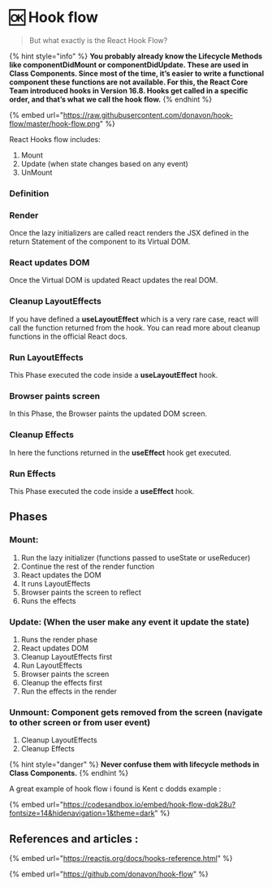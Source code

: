 # 🆗 Hook flow

> But what exactly is the React Hook Flow?

{% hint style="info" %}
**You probably already know the Lifecycle Methods like componentDidMount or componentDidUpdate. These are used in Class Components. Since most of the time, it’s easier to write a functional component these functions are not available. For this, the React Core Team introduced hooks in Version 16.8. Hooks get called in a specific order, and that’s what we call the hook flow.**
{% endhint %}

{% embed url="https://raw.githubusercontent.com/donavon/hook-flow/master/hook-flow.png" %}

React Hooks flow includes:

1. Mount
2. Update (when state changes based on any event)
3. UnMount

### Definition <a href="#dd44" id="dd44"></a>

### Render <a href="#dd44" id="dd44"></a>

Once the lazy initializers are called react renders the JSX defined in the return Statement of the component to its Virtual DOM.

### React updates DOM <a href="#571c" id="571c"></a>

Once the Virtual DOM is updated React updates the real DOM.

### Cleanup LayoutEffects <a href="#b175" id="b175"></a>

If you have defined a **useLayoutEffect** which is a very rare case, react will call the function returned from the hook. You can read more about cleanup functions in the official React docs.

### Run LayoutEffects <a href="#a5b1" id="a5b1"></a>

This Phase executed the code inside a **useLayoutEffect** hook.

### Browser paints screen <a href="#5e11" id="5e11"></a>

In this Phase, the Browser paints the updated DOM screen.

### Cleanup Effects <a href="#21d6" id="21d6"></a>

In here the functions returned in the **useEffect** hook get executed.

### Run Effects <a href="#f01d" id="f01d"></a>

This Phase executed the code inside a **useEffect** hook.

## Phases

### Mount:

1. Run the lazy initializer (functions passed to useState or useReducer)
2. Continue the rest of the render function
3. React updates the DOM
4. It runs LayoutEffects
5. Browser paints the screen to reflect
6. Runs the effects

### Update: (When the user make any event it update the state)

1. Runs the render phase
2. React updates DOM
3. Cleanup LayoutEffects first
4. Run LayoutEffects
5. Browser paints the screen
6. Cleanup the effects first
7. Run the effects in the render

### Unmount: Component gets removed from the screen (navigate to other screen or from user event)

1. Cleanup LayoutEffects
2. Cleanup Effects

{% hint style="danger" %}
**Never confuse them with lifecycle methods in Class Components.**
{% endhint %}

A great example of hook flow i found is Kent c dodds example :

{% embed url="https://codesandbox.io/embed/hook-flow-dqk28u?fontsize=14&hidenavigation=1&theme=dark" %}

## References and articles :

{% embed url="https://reactjs.org/docs/hooks-reference.html" %}

{% embed url="https://github.com/donavon/hook-flow" %}
